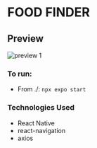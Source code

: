 # FOOD FINDER

## Preview

![preview 1](/client/assets/demo--1.gif)

### To run:

- From ./: `npx expo start`

### Technologies Used

- React Native
- react-navigation
- axios
